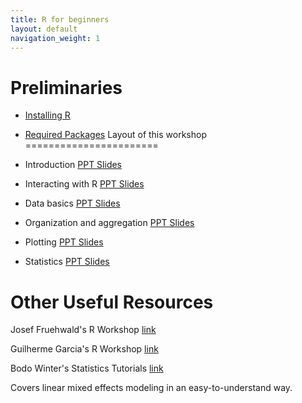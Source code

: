```yaml
---
title: R for beginners
layout: default
navigation_weight: 1
---
```


Preliminaries
=============
- [Installing R](install.html)
- [Required Packages](install.html#Packages)
Layout of this workshop
=======================

- Introduction [PPT Slides](ppts/01_introduction.pptx)
- Interacting with R [PPT Slides](ppts/02_interact.pptx)
- Data basics [PPT Slides](ppts/03_databasics.pptx)
- Organization and aggregation [PPT Slides](ppts/04_organization.pptx)
- Plotting [PPT Slides](ppts/05_plotting.pptx)
- Statistics [PPT Slides](ppts/06_statistics.pptx)

Other Useful Resources
======================

Josef Fruehwald's R Workshop
[link](https://jofrhwld.github.io/rstudy/index.html)

Guilherme Garcia's R Workshop
[link](https://guilhermegarcia.github.io/rWorkshop/garcia_rWorkshop_complete.html)

Bodo Winter's Statistics Tutorials
[link](http://www.bodowinter.com/tutorials.html)

Covers linear mixed effects modeling in an easy-to-understand way.